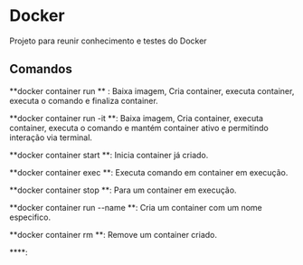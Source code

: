 # Docker
Projeto para reunir conhecimento e testes do Docker


## Comandos

**docker container run *<imagem>* *<comando>* ** : Baixa imagem, Cria container, executa container, executa o comando e finaliza container.
  
**docker container run -it *<imagem>* *<comando>* **: Baixa imagem, Cria container, executa container, executa o comando e mantém container ativo e permitindo interação via terminal.
  
**docker container start *<containerID>* **: Inicia container já criado.
  
**docker container exec *<containerID>* *<comando>* **: Executa comando em container em execução.
  
**docker container stop *<containerID>* **: Para um container em execução.
  
**docker container run --name *<nome>* *<imagem>* **: Cria um container com um nome especifico.
  
**docker container rm *<containerID>* **: Remove um container criado.
  
****:
